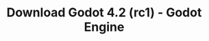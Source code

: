 ---
# Generated by /tools/generators/src/download_archive_generator !!! do not edit by hand !!!
title: 'Download Godot 4.2 (rc1) - Godot Engine'
type: 'download/archive'
name: '4.2'
flavor: 'rc1'
release_date: '2023-11-17T03:00:00-00:00'
release_notes: 'article/release-candidate-godot-4-2-rc-1/'
primaryPlatforms:
  - 'android.apk'
  - 'linux.64'
  - 'macos.universal'
  - 'windows.64'
  - 'web'
  - 'templates'
links:
  android.apk:
    name: 'android.apk'
    title: 'Android'
    caption: 'APK Universal (ARM64 + ARMv7 + x86_64 + x86)'
    tags:
      - 'APK download'
      - 'ARM64/v7'
      - 'x86 (64 & 32 bit)'
    hosts:
      github_builds:
        regular: 'https://github.com/godotengine/godot-builds/releases/download/4.2-rc1/Godot_v4.2-rc1_android_editor.apk'
        mono: '#'
      github:
        regular: 'https://github.com/godotengine/godot/releases/download/4.2-rc1/Godot_v4.2-rc1_android_editor.apk'
        mono: '#'
  linux.64:
    name: 'linux.64'
    title: 'Linux'
    caption: 'Padrão (x86_64)'
    tags:
      - '64 bit'
    hosts:
      github_builds:
        regular: 'https://github.com/godotengine/godot-builds/releases/download/4.2-rc1/Godot_v4.2-rc1_linux.x86_64.zip'
        mono: 'https://github.com/godotengine/godot-builds/releases/download/4.2-rc1/Godot_v4.2-rc1_mono_linux_x86_64.zip'
      github:
        regular: 'https://github.com/godotengine/godot/releases/download/4.2-rc1/Godot_v4.2-rc1_linux.x86_64.zip'
        mono: 'https://github.com/godotengine/godot/releases/download/4.2-rc1/Godot_v4.2-rc1_mono_linux_x86_64.zip'
  macos.universal:
    name: 'macos.universal'
    title: 'macOS'
    caption: 'Universal (x86_64 + Silício da Apple)'
    tags:
      - 'Intel/Apple Silicon'
      - '64 bit'
    hosts:
      github_builds:
        regular: 'https://github.com/godotengine/godot-builds/releases/download/4.2-rc1/Godot_v4.2-rc1_macos.universal.zip'
        mono: 'https://github.com/godotengine/godot-builds/releases/download/4.2-rc1/Godot_v4.2-rc1_mono_macos.universal.zip'
      github:
        regular: 'https://github.com/godotengine/godot/releases/download/4.2-rc1/Godot_v4.2-rc1_macos.universal.zip'
        mono: 'https://github.com/godotengine/godot/releases/download/4.2-rc1/Godot_v4.2-rc1_mono_macos.universal.zip'
  windows.64:
    name: 'windows.64'
    title: 'Windows'
    caption: 'Padrão (x86_64)'
    tags:
      - '64 bit'
    hosts:
      github_builds:
        regular: 'https://github.com/godotengine/godot-builds/releases/download/4.2-rc1/Godot_v4.2-rc1_win64.exe.zip'
        mono: 'https://github.com/godotengine/godot-builds/releases/download/4.2-rc1/Godot_v4.2-rc1_mono_win64.zip'
      github:
        regular: 'https://github.com/godotengine/godot/releases/download/4.2-rc1/Godot_v4.2-rc1_win64.exe.zip'
        mono: 'https://github.com/godotengine/godot/releases/download/4.2-rc1/Godot_v4.2-rc1_mono_win64.zip'
  web:
    name: 'web'
    title: 'Editor Web'
    caption: ''
    tags:
      - 'Self-hosted'
      - 'Cross-platform'
    hosts:
      github_builds:
        regular: 'https://github.com/godotengine/godot-builds/releases/download/4.2-rc1/Godot_v4.2-rc1_web_editor.zip'
        mono: '#'
      github:
        regular: 'https://github.com/godotengine/godot/releases/download/4.2-rc1/Godot_v4.2-rc1_web_editor.zip'
        mono: '#'
  linux.arm64:
    name: 'linux.arm64'
    title: 'Linux'
    caption: 'Padrão (ARM64)'
    tags:
      - 'ARM64'
      - '64 bit'
    hosts:
      github_builds:
        regular: 'https://github.com/godotengine/godot-builds/releases/download/4.2-rc1/Godot_v4.2-rc1_linux.arm64.zip'
        mono: 'https://github.com/godotengine/godot-builds/releases/download/4.2-rc1/Godot_v4.2-rc1_mono_linux_arm64.zip'
      github:
        regular: 'https://github.com/godotengine/godot/releases/download/4.2-rc1/Godot_v4.2-rc1_linux.arm64.zip'
        mono: 'https://github.com/godotengine/godot/releases/download/4.2-rc1/Godot_v4.2-rc1_mono_linux_arm64.zip'
  linux.32:
    name: 'linux.32'
    title: 'Linux'
    caption: 'Padrão (x86)'
    tags:
      - '32 bit'
    hosts:
      github_builds:
        regular: 'https://github.com/godotengine/godot-builds/releases/download/4.2-rc1/Godot_v4.2-rc1_linux.x86_32.zip'
        mono: 'https://github.com/godotengine/godot-builds/releases/download/4.2-rc1/Godot_v4.2-rc1_mono_linux_x86_32.zip'
      github:
        regular: 'https://github.com/godotengine/godot/releases/download/4.2-rc1/Godot_v4.2-rc1_linux.x86_32.zip'
        mono: 'https://github.com/godotengine/godot/releases/download/4.2-rc1/Godot_v4.2-rc1_mono_linux_x86_32.zip'
  linux.arm32:
    name: 'linux.arm32'
    title: 'Linux'
    caption: 'Padrão (ARM32)'
    tags:
      - 'ARM32'
      - '32 bit'
    hosts:
      github_builds:
        regular: 'https://github.com/godotengine/godot-builds/releases/download/4.2-rc1/Godot_v4.2-rc1_linux.arm32.zip'
        mono: 'https://github.com/godotengine/godot-builds/releases/download/4.2-rc1/Godot_v4.2-rc1_mono_linux_arm32.zip'
      github:
        regular: 'https://github.com/godotengine/godot/releases/download/4.2-rc1/Godot_v4.2-rc1_linux.arm32.zip'
        mono: 'https://github.com/godotengine/godot/releases/download/4.2-rc1/Godot_v4.2-rc1_mono_linux_arm32.zip'
  windows.32:
    name: 'windows.32'
    title: 'Windows'
    caption: 'Padrão (x86)'
    tags:
      - '32 bit'
    hosts:
      github_builds:
        regular: 'https://github.com/godotengine/godot-builds/releases/download/4.2-rc1/Godot_v4.2-rc1_win32.exe.zip'
        mono: 'https://github.com/godotengine/godot-builds/releases/download/4.2-rc1/Godot_v4.2-rc1_mono_win32.zip'
      github:
        regular: 'https://github.com/godotengine/godot/releases/download/4.2-rc1/Godot_v4.2-rc1_win32.exe.zip'
        mono: 'https://github.com/godotengine/godot/releases/download/4.2-rc1/Godot_v4.2-rc1_mono_win32.zip'
  aar_library:
    name: 'aar_library'
    title: 'Biblioteca de AAR'
    caption: ''
    tags:
      - 'Android plugins'
      - 'Java'
      - 'Kotlin'
    hosts:
      github_builds:
        regular: 'https://github.com/godotengine/godot-builds/releases/download/4.2-rc1/godot-lib.4.2.rc1.template_release.aar'
        mono: '#'
      github:
        regular: 'https://github.com/godotengine/godot/releases/download/4.2-rc1/godot-lib.4.2.rc1.template_release.aar'
        mono: '#'
  templates:
    name: 'templates'
    title: 'Modelos de exportação'
    caption: ''
    tags:
      - 'Utilizado para exportar os seus jogos para todas as plataformas suportadas'
    hosts:
      github_builds:
        regular: 'https://github.com/godotengine/godot-builds/releases/download/4.2-rc1/Godot_v4.2-rc1_export_templates.tpz'
        mono: 'https://github.com/godotengine/godot-builds/releases/download/4.2-rc1/Godot_v4.2-rc1_mono_export_templates.tpz'
      github:
        regular: 'https://github.com/godotengine/godot/releases/download/4.2-rc1/Godot_v4.2-rc1_export_templates.tpz'
        mono: 'https://github.com/godotengine/godot/releases/download/4.2-rc1/Godot_v4.2-rc1_mono_export_templates.tpz'
---